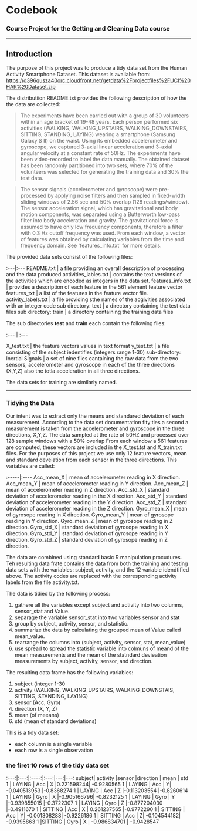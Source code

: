# Codebook

### Course Project for the Getting and Cleaning Data course

---

## Introduction
 
The purpose of this project was to produce a tidy data set from the Human Activity Smartphone Dataset. This dataset is available from: https://d396qusza40orc.cloudfront.net/getdata%2Fprojectfiles%2FUCI%20HAR%20Dataset.zip

The distributiion README.txt provides the following description of how the the data are collected:

>The experiments have been carried out with a group of 30 volunteers within an age bracket of 19-48 years. Each person performed six activities (WALKING, WALKING_UPSTAIRS, WALKING_DOWNSTAIRS, SITTING, STANDING, LAYING) wearing a smartphone (Samsung Galaxy S II) on the waist. Using its embedded accelerometer and gyroscope, we captured 3-axial linear acceleration and 3-axial angular velocity at a constant rate of 50Hz. The experiments have been video-recorded to label the data manually. The obtained dataset has been randomly partitioned into two sets, where 70% of the volunteers was selected for generating the training data and 30% the test data. 

>The sensor signals (accelerometer and gyroscope) were pre-processed by applying noise filters and then sampled in fixed-width sliding windows of 2.56 sec and 50% overlap (128 readings/window). The sensor acceleration signal, which has gravitational and body motion components, was separated using a Butterworth low-pass filter into body acceleration and gravity. The gravitational force is assumed to have only low frequency components, therefore a filter with 0.3 Hz cutoff frequency was used. From each window, a vector of features was obtained by calculating variables from the time and frequency domain. See 'features_info.txt' for more details. 

The provided data sets consist of the following files:


 :---|:---
 README.txt | a file providing an overall description of processing and the data produced
 activities_lables.txt | contains the text versions of the activities which are encoded as integers in the data set.
 features_info.txt | provides a description of each feature in the 561 element feature vector
 features_txt | a list of the features in the feature vector file.
 activity_labels.txt | a file providing sthe names of the acgivities associated with an integer code
 sub directory: text | a directory containing the test data files
 sub directory: train | a directory containing the training data files
 
 The sub directories **test** and **train** each contain the following files:
 
 :--- | :---
 
 X_test.txt | the feature vectors values in text format
 y_test.txt | a file consisting of the subject iedentifies (integers range 1-30)
 sub-directory: Inertial Signals | a set of nine files cantaining the raw data from the two sensors, accelerometer and gyroscope in each of the three directions (X,Y,Z) also the totla acceleration in all three directions.
 
 The data sets for training are similarly named. 
 
 ___
 
 ### Tidying the Data
 
 Our intent was to extract only the means and standared deviation of each measurement.
 According to the data set documentation fity ties a second a measurement is taken from the accelerometer and gyroscope in the three directions, X,Y,Z. The data sampled at the rate of 50HZ and processed over 128 sample windows with a 50% overlap From each window a 561 features are computed, these vectors are included in the X\_test.tst and X\_train.txt files. For the purposes of this project we use only 12 feature vectors, mean and standard deveiation from each sensor in the three diirections. This variables are called:
 
 :-----|:----
 Acc_mean_X | mean of accelerometer reading in X direction.
 Acc_mean_Y | mean of accelerometer reading in Y direction.
 Acc_mean_Z | mean of accelerometer reading in Z direction.
 Acc_std_X  | standard deviation of accelerometer reading in the X direction.
 Acc_std_Y  | standard deviation of accelerometer reading in the Y direction.
 Acc_std_Z  | standard deviation of accelerometer reading in the Z direction.
 Gyro_mean_X | mean of gyrosope reading in X direction.
 Gyro_mean_Y | mean of gyrosope reading in Y direction.
 Gyro_mean_Z | mean of gyrosope reading in Z direction.
 Gyro_std_X | standard deviation of gyrosope reading in X direction.
 Gyro_std_Y | standard deviation of gyrosope reading in Y direction.
 Gyro_std_Z | standard deviation of gyrosope reading in Z direction.
 
 The data are combined using standard basic R manipulation procudures. Teh resulting data frate contains the data from both the training and testing data sets with the variables: subject, activity, and the 12 variable idendtified above. The activity codes are replaced with the corresponding activity labels from the file activity.txt.
 
 The data is tidied by the following process:
 
 1. gathere all the variables except subject and activity into two columns, sensor_stat and Value.
 1. separage the variable sensor_stat into two variables sensor and stat
 1. group by subject, activity, sensor, and statistic.
 1. summarize the data by calculating the grouped mean of Value called mean_value.
 1. rearrange the columns into (subject, activity, sensor, stat, mean_value)
 1. use spread to spread the statistic variable into colmuns of meand of the mean measurements and the mean of the statndard devieation measurements by subject, activity, sensor, and direction.
 
 The resulting data frame has the following variables:
 
 1. subject (integer 1-30
 1. activity (WALKING, WALKING_UPSTAIRS, WALKING_DOWNSTAIS, SITTING, STANDING, LAYING)
 1. sensor (Acc, Gyro)
 1. direction (X, Y, Z)
 1. mean (of meeans)
 1. std (mean of standard deviations) 
 
 This is a tidy data set:
  * each column is a single variable
  * each row is a single observation
  
### the firet 10 rows of the tidy data set
  
 :---:|:---:|:----:|:---:|---:|---: 
  subject| activity |sensor |direction  |       mean   |     std
       1 |  LAYING  |  Acc   |      X  |0.221598244| -0.9280565
       1 |  LAYING |   Acc |        Y| -0.040513953 |-0.8368274
       1 |  LAYING  |  Acc  |       Z |-0.113203554 |-0.8260614
       1 |  LAYING  | Gyro  |       X |-0.905166796| -0.8232125
       1 |  LAYING  | Gyro   |      Y |-0.939855015 |-0.3722307
       1 |  LAYING |  Gyro   |      Z |-0.877204030 |-0.4911670
       1 | SITTING |   Acc    |     X | 0.261237565 |-0.9772290
       1 | SITTING  | Acc    |     Y| -0.001308288| -0.9226186
       1  | SITTING  |  Acc   |      Z| -0.104544182| -0.9395863
       1  |SITTING |  Gyro   |      X | -0.986834701 | -0.9428547

